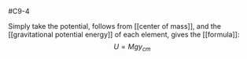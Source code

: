 #C9-4 

Simply take the potential, follows from [[center of mass]], and the [[gravitational potential energy]] of each element, gives the [[formula]]:
$$U = Mgy_{cm}$$